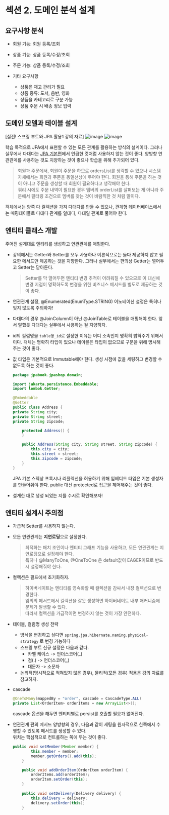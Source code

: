 # 섹션 2. 도메인 분석 설계

## 요구사항 분석

- 회원 기능: 회원 등록/조회  


- 상품 기능: 상품 등록/수정/조회  


- 주문 기능: 상품 등록/수정/조회


- 기타 요구사항 
  - 상품은 재고 관리가 필요
  - 상품 종류: 도서, 음반, 영화
  - 상품을 카테고리로 구분 가능
  - 상품 주문 시 배송 정보 입력

## 도메인 모델과 테이블 설계 
[실전! 스프링 부트와 JPA 활용1 강의 자료]
![image](https://github.com/yeondori/inflearn-jpashop/assets/93027942/35ea49c1-fc6f-4760-8525-38d036973075)
![image](https://github.com/yeondori/inflearn-jpashop/assets/93027942/09c52b56-5b85-4557-8150-1849d02d81d4)

학습 목적으로 JPA에서 표현할 수 있는 모든 관계를 활용하는 방식의 설계이다.
그러나 실무에서 다대다는 [JPA 기본편](https://yeondori.github.io/posts/jpa-basic-06/#%EB%8B%A4%EB%8C%80%EB%8B%A4-nn)에서 언급한 것처럼 사용하지 않는 것이 좋다.
양방향 연관관계를 사용하는 것도 지양하는 것이 좋으나 학습을 위해 추가되어 있다.  

> 회원과 주문에서, 회원이 주문을 하므로 ordersList를 생각할 수 있으나 시스템 자체에서는 회원과 주문을 동일선상에 두어야 한다.
 회원을 통해 주문을 하는 것이 아니고 주문을 생성할 때 회원이 필요하다고 생각해야 한다.  
 쿼리 시에도 주문 내역이 필요한 경우 멤버의 orderList를 살펴보는 게 아니라 주문에서 필터링 조건으로 멤버를 찾는 것이 바람직한 것 처럼 말이다. 

객체에서는 양쪽 다 컬렉션을 가져 다대다를 만들 수 있으나, 관계형 데이터베이스에서는 매핑테이플로 다대다 관계를 일대다, 다대일 관계로 풀어야 한다.

## 엔티티 클래스 개발

주어진 설계대로 엔티티를 생성하고 연관관계를 매핑한다.  

- 강의에서는 Getter와 Setter를 모두 사용하나 이론적으로는 둘다 제공하지 않고 필요한 메서드만 제공하는 것을 지향한다. 그러나 실무에서는 편의상 Getter는 열어두고 Setter는 닫아둔다.   

  >  Setter를 막 열어두면 엔티티 변경 추적이 어려워질 수 있으므로 이 대신에 변경 지점이 명확하도록 변경을 위한 비즈니스 메서드를 별도로 제공하는 것이 좋다.

- 연관관계 설정, @Enumerated(EnumType.STRING) 어노테이션 설정은 특히나 잊지 않도록 주의하자!  


- 다대다의 경우 @JoinColumn이 아닌 @JoinTable로 테이블을 매핑해야 한다. 앞서 말했듯 다대다는 실무에서 사용하는 걸 지양하자.


- id의 컬럼명을 `table명_id`로 설정한 이유는 어디 소속인지 명확히 밝혀주기 위해서이다. 객체는 명확히 타입이 있으나 테이블은 타입이 없으므로 구분을 위해 명시해주는 것이 좋다.


- 값 타입은 기본적으로 Immutable해야 한다. 생성 시점에 값을 세팅하고 변경할 수 없도록 하는 것이 좋다. 
    ```java
    package jpabook.jpashop.domain;
    
    import jakarta.persistence.Embeddable;
    import lombok.Getter;
    
    @Embeddable
    @Getter
    public class Address {
    private String city;
    private String street;
    private String zipcode;
    
        protected Address() {
        }
    
        public Address(String city, String street, String zipcode) {
            this.city = city;
            this.street = street;
            this.zipcode = zipcode;
        }
    }
    
    ```
  JPA 기본 스펙상 프록시나 리플렉션을 허용하기 위해 임베디드 타입은 기본 생성자를 만들어줘야 한다. public 대신 protected로 접근을 제어해주는 것이 좋다.


- 설계한 대로 생성 되었는 지를 수시로 확인해보자! 

## 엔티티 설계시 주의점 

- 가급적 Setter를 사용하지 않는다.  


- 모든 연관관계는 **지연로딩**으로 설정한다.
  > 최적화는 패치 조인이나 엔티티 그래프 기능을 사용하고, 모든 연관관계는 지연로딩으로 설정해야 한다.  
  > 특히나 @ManyToOne, @OneToOne 은 default값이 EAGER이므로 반드시 설정해줘야 한다.

  
- 컬렉션은 필드에서 초기화하자.
  > 하이버네이트는 엔티티를 영속화할 때 컬렉션을 감싸서 내장 컬렉션으로 변경한다.   
  > 임의의 메서드에서 컬렉션을 잘못 생성하면 하이버네이트 내부 매커니즘에 문제가 발생할 수 있다.   
  > 따라서 컬렉션을 가급적이면 변경하지 않는 것이 가장 안전하다.  
  
- 테이블, 컬럼명 생성 전략
  - 방식을 변경하고 싶다면 `spring.jpa.hibernate.naming.physical-strategy` 로 변경 가능하다
  - 스프링 부트 신규 설정은 다음과 같다.
    - 카멜 케이스 -> 언더스코어(_)
    - 점(.) -> 언더스코어(_)
    - 대문자 -> 소문자
  - 논리적(명시적으로 적혀있지 않은 경우), 물리적(모든 경우) 적용은 강의 자료를 참고하자.

- cascade 
  ```java
  @OneToMany(mappedBy = "order", cascade = CascadeType.ALL)
  private List<OrderItem> orderItems = new ArrayList<>();
  ```
  cascade 옵션을 해두면 엔티티별로 persist를 호출할 필요가 없어진다.

- 연관관계 편의 메서드
  양방향의 경우, 다음과 같이 세팅을 원자적으로 한쪽에서 수행할 수 있도록 메서드를 생성할 수 있다.   
  위치는 핵심적으로 컨트롤하는 쪽에 두는 것이 좋다. 

    ```java
    public void setMember(Member member) {
            this.member = member;
            member.getOrders().add(this);
        }
  
        public void addOrderItem(OrderItem orderItem) {
            orderItems.add(orderItem);
            orderItem.setOrder(this);
        }
      
        public void setDelivery(Delivery delivery) {
            this.delivery = delivery;
            delivery.setOrder(this);
        }
    ```